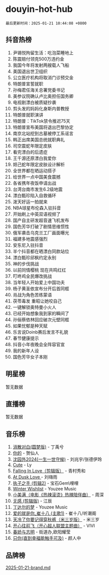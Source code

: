 # douyin-hot-hub

`最后更新时间：2025-01-21 10:44:08 +0800`

## 抖音热榜

1. 尹锡悦拘留生活：吃泡菜睡地上
1. 陈震赔付领克500万违约金
1. 我国今年将发射两艘载人飞船
1. 美国退出世卫组织
1. 公立医疗机构将取消门诊预交金
1. 特朗普宣誓就职
1. 孙梅君任海关总署党委书记
1. 美参议院确认卢比奥担任国务卿
1. 电视剧漂白被质疑抄袭
1. 剪头发的妈妈化身斯内普教授
1. 特朗普就职演讲
1. 特朗普：TikTok禁令推迟75天
1. 特朗普宣布美国将退出巴黎协定
1. 南京北站挖到古墓被停工系谣言
1. 韩正出席美国总统就职典礼
1. 司空震蛇年限定皮肤
1. 看完漂白的后遗症
1. 王千源还原漂白我爱你
1. 妲己蛇年限定皮肤设计解析
1. 全世界都在晒运动搭子
1. 给世界一点中国美食震撼
1. 各省携年夜饭申请出战
1. 台湾台南市发生6.2级地震
1. 漂白甄珍陷入自救循环
1. 泼天好运一拍就来
1. NBA球星布伦森入驻抖音
1. 开始刷上中英双语视频了
1. 国产自主研发超音速飞机发布
1. 国色芳华打破了剧情思维惯性
1. 俄军袭击乌克兰工厂画面曝光
1. 福建多地震感强烈
1. 安东尼入驻抖音
1. 半个抖音都在晒漂白同款站位
1. 漂白甄珍邱枫约定永别
1. 神的步伐挑战
1. 以前同情樱桃 现在共鸣红红
1. 叮咚鸡全民爆改挑战
1. 当年轻人开始爱上中国功夫
1. 杨子黄圣依宣布分开后首同框
1. 肖战为角色苦练蒙语
1. 茯苓毒发 重昭让她咬自己
1. 一键解锁奥特曼小火人
1. 已经开始想象我到家的瞬间了
1. 孙俪蔡依林回应破次元壁同框
1. 如果忧郁是种天赋
1. 乐言说Doinb赛后发言不礼貌
1. 春节健康提示
1. 抖音小年夜晚会全阵容官宣
1. 我的新年人设
1. 国色芳华女子本刚

## 明星榜

暂无数据

## 直播榜

暂无数据

## 音乐榜

1. [消散对白(圆梦版)](https://sf6-cdn-tos.douyinstatic.com/obj/tos-cn-ve-2774/og4jB5I5IizzoZVAAAzWgBMAsMDWoArfwBOiFs) - 丁禹兮
1. [你的](https://sf5-hl-cdn-tos.douyinstatic.com/obj/tos-cn-ve-2774/oYuIeKf42jB7sEV6B2upMdpYAgfrQWj0FeRegh) - 贺仙人
1. [沈园外2024(一生一世守候)](https://sf5-hl-cdn-tos.douyinstatic.com/obj/tos-cn-ve-2774/oAIYMHGCmKaYKFDd6FZBf9AfMfx1eErAAEJAFH) - 刘兆宇/张德伊玲
1. [Cute](https://sf6-cdn-tos.douyinstatic.com/obj/tos-cn-ve-2774/o4IbIzHWKAAB4wsS5qMBRiiAlEBGTpQRNfFvuo) - Ly
1. [Falling In Love（剪辑版）](https://sf5-hl-cdn-tos.douyinstatic.com/obj/tos-cn-ve-2774/o8ajpA8zzgBPahbBIO8AcKGBLJezFCRd1wfP9f) - 青村秀和
1. [ At Dusk  Love ](https://sf5-hl-cdn-tos.douyinstatic.com/obj/tos-cn-ve-2774/o8CrpCf5CaYgI4ZrtQgMQAFEfuGqNnRSDQAPBc) - 刘嗨雨
1. [执子之手 (剪辑2)](https://sf5-hl-cdn-tos.douyinstatic.com/obj/tos-cn-ve-2774/oUoZLQjCc31XzqsBnBQUNgeKtYPBcgbFDwtfcu) - 宝石Gem\哩哩
1. [Winter Wishlist](https://sf5-hl-cdn-tos.douyinstatic.com/obj/tos-cn-ve-2774/oIIgUOeamCFCVAzxN6MFRLIBlLGpUqQxeeHrLE) - Youzee Music
1. [小美满（电影《热辣滚烫》热辣陪伴曲）](https://sf5-hl-cdn-tos.douyinstatic.com/obj/tos-cn-ve-2774/o0GAn2lSgfZIDUgtevCGDQYnFg4CwnrBaxbTZL) - 周深
1. [无感 (剪辑版)](https://sf5-hl-cdn-tos.douyinstatic.com/obj/tos-cn-ve-2774/o0eIsUzJBDlQaQFC5OFlgbMEZC1TFYBftOBn6p) - 江辰
1. [丁达尔的梦](https://sf5-hl-cdn-tos.douyinstatic.com/obj/tos-cn-ve-2774/oMU3WirUZBVQkAC9ccG5P2IQirziZM2RTInUY) - Youzee Music
1. [爱的就是你_崔十八 (主歌1)](https://sf6-cdn-tos.douyinstatic.com/obj/tos-cn-ve-2774/oI5BO5DhFZ6UTcNCnZaOCBLtZ7WIMQGfgnXf5E) - 崔十八/听潮阁
1. [天冷了你要记得穿秋裤（米三岁版）](https://sf5-hl-cdn-tos.douyinstatic.com/obj/tos-cn-ve-2774/oQlIwVIDWiZ6BQilAorS7MA0AgCkQDvcZAdm1) - 米三岁
1. [开心往前飞（开心超人联盟主题曲）](https://sf5-hl-cdn-tos.douyinstatic.com/obj/tos-cn-ve-2774/9d8fb7c82cf1421fb93a9fe925275e0a) - VIVI
1. [春娇与志明](https://sf5-hl-cdn-tos.douyinstatic.com/obj/tos-cn-ve-2774/e530d8fceb7044b39707d7f9ff54add1) - 街道办,欧阳耀莹
1. [只你(直到幸福能触手可及)](https://sf5-hl-cdn-tos.douyinstatic.com/obj/tos-cn-ve-2774/o0lBkRDzFTeaVSUz3ZZSCBVtZ5DIMQGfgmEAuE) - 颜人中

## 品牌榜

[2025-01-21-brand.md](2025-01-21-brand.md)
